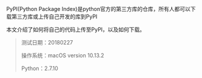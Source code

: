PyPI\(Python Package Index\)是python官方的第三方库的仓库，所有人都可以下载第三方库或上传自己开发的库到PyPI

本文介绍了如何将自己的代码上传至PyPI，以及如何下载。

> 测试日期：20180227
>
> 操作系统：macOS version 10.13.2
>
> Python：2.7.10




